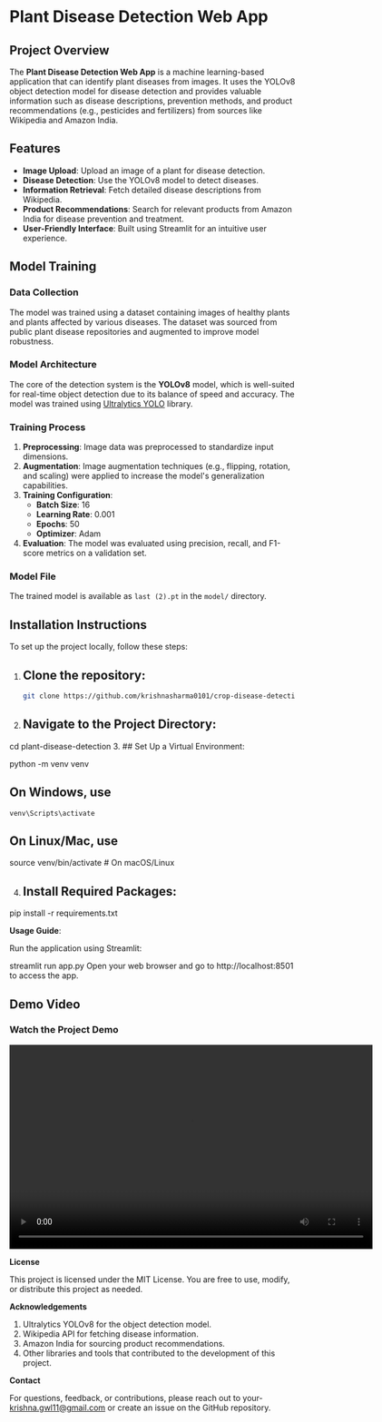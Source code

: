 # Plant Disease Detection Web App

## Project Overview
The **Plant Disease Detection Web App** is a machine learning-based application that can identify plant diseases from images. It uses the YOLOv8 object detection model for disease detection and provides valuable information such as disease descriptions, prevention methods, and product recommendations (e.g., pesticides and fertilizers) from sources like Wikipedia and Amazon India.

## Features
- **Image Upload**: Upload an image of a plant for disease detection.
- **Disease Detection**: Use the YOLOv8 model to detect diseases.
- **Information Retrieval**: Fetch detailed disease descriptions from Wikipedia.
- **Product Recommendations**: Search for relevant products from Amazon India for disease prevention and treatment.
- **User-Friendly Interface**: Built using Streamlit for an intuitive user experience.

## Model Training
### Data Collection
The model was trained using a dataset containing images of healthy plants and plants affected by various diseases. The dataset was sourced from public plant disease repositories and augmented to improve model robustness.

### Model Architecture
The core of the detection system is the **YOLOv8** model, which is well-suited for real-time object detection due to its balance of speed and accuracy. The model was trained using [Ultralytics YOLO](https://github.com/ultralytics/yolov8) library.

### Training Process
1. **Preprocessing**: Image data was preprocessed to standardize input dimensions.
2. **Augmentation**: Image augmentation techniques (e.g., flipping, rotation, and scaling) were applied to increase the model's generalization capabilities.
3. **Training Configuration**:
   - **Batch Size**: 16
   - **Learning Rate**: 0.001
   - **Epochs**: 50
   - **Optimizer**: Adam
4. **Evaluation**: The model was evaluated using precision, recall, and F1-score metrics on a validation set.

### Model File
The trained model is available as `last (2).pt` in the `model/` directory.

## Installation Instructions
To set up the project locally, follow these steps:

1. ## Clone the repository:
   ```bash
   git clone https://github.com/krishnasharma0101/crop-disease-detection-system.git


2. ## Navigate to the Project Directory:

cd plant-disease-detection
3. ## Set Up a Virtual Environment:

python -m venv venv
## On Windows, use 

`venv\Scripts\activate`
## On Linux/Mac, use
source venv/bin/activate  # On macOS/Linux

4. ## Install Required Packages:

pip install -r requirements.txt


**Usage Guide**:

Run the application using Streamlit:

streamlit run app.py
Open your web browser and go to http://localhost:8501 to access the app.

## **Demo Video**
### Watch the Project Demo
<video width="640" height="360" controls>
  <source src="assets/demo.mp4" type="video/mp4">
  Your browser does not support the video tag.
</video>



**License**

This project is licensed under the MIT License. You are free to use, modify, or distribute this project as needed.

**Acknowledgements**

1. Ultralytics YOLOv8 for the object detection model.
2. Wikipedia API for fetching disease information.
3. Amazon India for sourcing product recommendations.
4. Other libraries and tools that contributed to the development of this project.

**Contact**

For questions, feedback, or contributions, please reach out to your- krishna.gwl11@gmail.com or create an issue on the GitHub repository.


